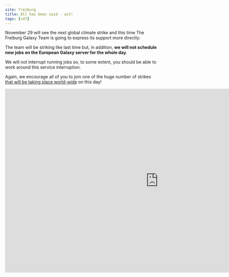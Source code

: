 ```yaml
---
site: freiburg
title: All has been said - act!
tags: [s4f]
---
```


November 29 will see the next global climate strike and this time The Freiburg
Galaxy Team is going to express its support more directly:

The team will be striking like last time but, in addition, **we will not
schedule new jobs on the European Galaxy server for the whole day**.

We will not interrupt running jobs so, to some extent, you should be able to
work around this service interruption.

Again, we encourage all of you to join one of the huge number of strikes
[that will be taking place world-wide](https://fridaysforfuture.org/statistics/map?d=2019-11-29) on this day!

<div class="multiple-img">
        <iframe width="1000" height="600" src="https://globalclimatestrike.net/#map" frameborder="0" allowfullscreen></iframe>
</div>

